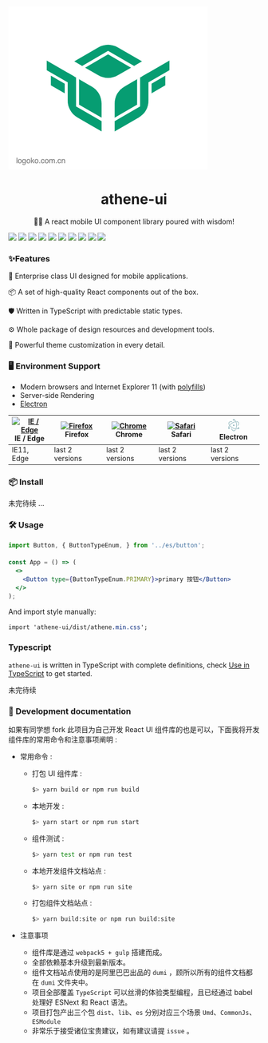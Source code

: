 ![](https://github.com/AtheneUI/athene-ui/blob/master/dumi/public/images/favicon.png?raw=true) 

<div style="text-align: center;"><h1>athene-ui</h1></div>

<div style="text-align: center;">🧝‍♀️ A react mobile UI component library poured with wisdom!</div>



![](https://img.shields.io/badge/test-passing-brightgreen) ![](https://img.shields.io/badge/coverage-100%25-green) ![](https://img.shields.io/badge/npm-v4.16.10-blue)  ![](https://img.shields.io/badge/downloads-3.2M%2Fmonth-green) ![](https://img.shields.io/badge/dependencies-up%20to%20date-yellow) ![](https://img.shields.io/badge/dev%20dependencies-up%20to%20date-brightgreen) ![](https://img.shields.io/badge/alerts%3A%20js%2Fts-0-brightgreen) ![](https://img.shields.io/badge/license-passing-brightgreen) ![](https://img.shields.io/badge/discussions-on%20github-blue) ![](https://img.shields.io/badge/help%20wanted-143-brightgreen) 

### ✨Features

🌈 Enterprise class UI designed for mobile applications.

📦 A set of high-quality React components out of the box.

🛡 Written in TypeScript with predictable static types.

⚙️ Whole package of design resources and development tools.

🎨 Powerful theme customization in every detail.

### 🖥 Environment Support

- Modern browsers and Internet Explorer 11 (with [polyfills](https://stackoverflow.com/questions/57020976/polyfills-in-2019-for-ie11))
- Server-side Rendering
- [Electron](https://www.electronjs.org/)

| [<img src="https://raw.githubusercontent.com/alrra/browser-logos/master/src/edge/edge_48x48.png" alt="IE / Edge" width="24px" height="24px" />](http://godban.github.io/browsers-support-badges/)<br>IE / Edge | [<img src="https://raw.githubusercontent.com/alrra/browser-logos/master/src/firefox/firefox_48x48.png" alt="Firefox" width="24px" height="24px" />](http://godban.github.io/browsers-support-badges/)<br>Firefox | [<img src="https://raw.githubusercontent.com/alrra/browser-logos/master/src/chrome/chrome_48x48.png" alt="Chrome" width="24px" height="24px" />](http://godban.github.io/browsers-support-badges/)<br>Chrome | [<img src="https://raw.githubusercontent.com/alrra/browser-logos/master/src/safari/safari_48x48.png" alt="Safari" width="24px" height="24px" />](http://godban.github.io/browsers-support-badges/)<br>Safari | [<img src="https://raw.githubusercontent.com/alrra/browser-logos/master/src/electron/electron_48x48.png" alt="Electron" width="24px" height="24px" />](http://godban.github.io/browsers-support-badges/)<br>Electron |
| ------------------------------------------------------------ | ------------------------------------------------------------ | ------------------------------------------------------------ | ------------------------------------------------------------ | ------------------------------------------------------------ |
| IE11, Edge                                                   | last 2 versions                                              | last 2 versions                                              | last 2 versions                                              | last 2 versions                                              |

### 📦 Install

未完待续 ...

### 🛠 Usage

```jsx
import Button, { ButtonTypeEnum, } from '../es/button';

const App = () => (
  <>
    <Button type={ButtonTypeEnum.PRIMARY}>primary 按钮</Button>
  </>
);
```

And import style manually:

```css
import 'athene-ui/dist/athene.min.css';
```

### Typescript

`athene-ui` is written in TypeScript with complete definitions, check [Use in TypeScript](https://ant.design/docs/react/use-in-typescript) to get started.

未完待续

### 📄 Development documentation

如果有同学想 fork 此项目为自己开发 React UI 组件库的也是可以，下面我将开发组件库的常用命令和注意事项阐明 :

- 常用命令 :

  - 打包 UI 组件库 : 

    ```bash
    $> yarn build or npm run build
    ```

  - 本地开发 :

    ```bash
    $> yarn start or npm run start
    ```

  - 组件测试 :

    ```bash
    $> yarn test or npm run test
    ```

  - 本地开发组件文档站点 :

    ```bash
    $> yarn site or npm run site
    ```

  - 打包组件文档站点 :

    ```bash
    $> yarn build:site or npm run build:site
    ```

- 注意事项
  - 组件库是通过 `webpack5 + gulp` 搭建而成。
  - 全部依赖基本升级到最新版本。
  - 组件文档站点使用的是阿里巴巴出品的 `dumi` ，顾所以所有的组件文档都在 `dumi` 文件夹中。
  - 项目全部覆盖 `TypeScript` 可以丝滑的体验类型编程，且已经通过 babel 处理好 ESNext 和 React 语法。
  - 项目打包产出三个包 `dist`、`lib`、`es` 分别对应三个场景 `Umd`、`CommonJs`、`ESModule`
  - 非常乐于接受诸位宝贵建议，如有建议请提 `issue` 。

